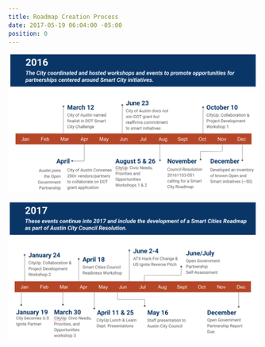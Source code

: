 ```yaml
---
title: Roadmap Creation Process
date: 2017-05-19 06:04:00 -05:00
position: 0
---
```



![Journey to Smart City Foundation - 2016.png](/uploads/Journey%20to%20Smart%20City%20Foundation%20-%202016.png)

![Journey to Smart City Foundation - 2017.png](/uploads/Journey%20to%20Smart%20City%20Foundation%20-%202017.png)

